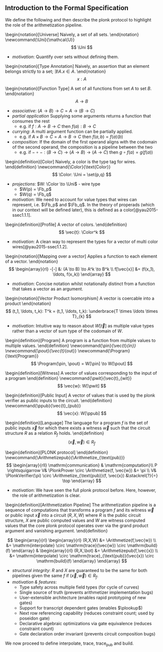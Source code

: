 ## Introduction to the Formal Specification

We define the following and then describe the plonk protocol to highlight the role of the arithmetization pipeline.

\begin{notation}[Universe]
Naively, a set of all sets.
\end{notation}
\newcommand{\Uni}{\mathcal{U}}
$$
\Uni
$$

- *motivation*: Quantify over sets without defining them.

\begin{notation}[Type Annotation]
Naively, an assertion that an element belongs strictly to a set; $\exists! A. x \in A$.
\end{notation}
$$
x: A
$$

\begin{notation}[Function Type]
A set of all functions from set $A$ to set $B$.
\end{notation}
$$
A \to B
$$

- *associative*: $(A \to B) \to C = A \to (B \to C)$
- *partial application* Supplying some arguments returns a function that consumes the rest 
  - e.g. if $f: A \to B \to C$ then $f(a): B \to C$
- *currying*: A multi argument function can be partially applied. 
  - e.g. if $A \times B \to C = A \to B \to C$ then $f(a,b) = f(a)(b)$
- *composition*: If the domain of the first operand aligns with the codomain of the second operand, the composition is a pipeline between the two
  - e.g. if $- \circ - : (B \to C) \to (A \to B) \to (A \to C)$ then $g \circ f(a) = g(f(a))$

\begin{definition}[Color]
Naively, a color is the type tag for wires.
\end{definition}
\newcommand{\Color}{\text{Color}}
$$
\Color: \Uni = \set{p,q}
$$

- *projections*: $W: \Color \to \Uni$ - wire type
  - $W(p) = \Fb_p$
  - $W(q) = \Fb_q$
- *motivation*: We need to account for value types that wires can represent, i.e. $\Fb_p$ and $\Fb_q$. In the theory of properads (which in our context will be defined later), this is defined as a color[@yau2015-ssec1.1.1].

\begin{definition}[Profile]
A vector of colors.
\end{definition}
$$
\vec{t}: \Color^k
$$

- *motivation*: A clean way to represent the types for a vector of multi color wires[@yau2015-ssec1.1.2].

\begin{notation}[Mapping over a vector]
Applies a function to each element of a vector.
\end{notation}
$$
\begin{array}{rl}
-[-] &: (A \to B) \to A^k \to B^k \\
f[\vec{x}] &= (f(x_1), \ldots, f(x_k))
\end{array}
$$

- *motivation*: Concise notation whilst notationally distinct from a function that takes a vector as an argument.

\begin{notation}[Vector Product Isomorphism]
A vector is coercable into a product
\end{notation}
$$
(t_1, \ldots, t_k): T^k = (t_1, \ldots, t_k): \underbrace{T \times \ldots \times T}_{k}
$$

- *motivation*: Intuitive way to reason about $W[\vec{t}]$ as multiple value types rather than a vector of sum type of the codomain of $W$.

\begin{definition}[Program]
A program is a function from multiple values to multiple values.
\end{definition}
\newcommand{\pin}{\vec{t}_{in}}
\newcommand{\pout}{\vec{t}_{out}}
\newcommand{\Program}{\text{Program}}
$$
\Program(\pin, \pout) = W[\pin] \to W[\pout]
$$

\begin{definition}[Witness]
A vector of values corresponding to the input of a program
\end{definition}
\newcommand{\pwit}{\vec{t}_{wit}}
$$
\vec{w}: W[\pwit]
$$

\begin{definition}[Public Input]
A vector of values that is used by the plonk verifier as public inputs to the circuit.
\end{definition}
\newcommand{\ppub}{\vec{t}_{pub}}
$$
\vec{x}: W[\ppub]
$$

\begin{definition}[Language]
The language for a program $f$ is the set of public inputs $\vec{x}$ for which there exists a witness $\vec{w}$ such that the circuit structure $R$ as a relation $R_f$ holds.
\end{definition}
$$
(\vec{x}, \vec{w}) \in R_f
$$

\begin{definition}[PLONK protocol]
\end{definition}
\newcommand{\Arithmetizepub}{\Arithmetize_{\text{pub}}}
$$
\begin{array}{rll}
\mathrm{communication} & \mathrm{computation}\\
P \rightsquigarrow V& \PlonkProver \circ \Arithmetize(f, \vec{w}) &= \pi \\
V& \PlonkVerifier(\pi) \circ \Arithmetize_{\text{pub}}(f, \vec{x}) &\stackrel{?}{=} \top
\end{array}
$$

- *motivation*: We have seen the full plonk protocol before. Here, however, the role of arithmetization is clear.

\begin{definition}[Arithmetization Pipeline]
The arithmetization pipeline is a sequence of computations that transforms a program $f$ and its witness $\vec{w}$ or public input $\vec{x}$ into a circuit $(R,X,W)$ where $R$ is the public circuit structure, $X$ are public computed values and $W$ are witness computed values that the core plonk protocol operates over via the grand product argument and vanishing argument.
\end{definition}

$$
\begin{array}{rl}
\begin{array}{rl}
(R,X,W) 
&= \Arithmetize(f,\vec{w}) \\ 
&= \mathrm{interpolate} \circ \mathrm{trace}(\vec{w}) \circ \mathrm{build}(f)
\end{array} &
\begin{array}{rl}
(R,X,\bot)
&= \Arithmetizepub(f,\vec{x}) \\
&= \mathrm{interpolate} \circ \mathrm{trace}_{\text{pub}}(\vec{x}) \circ \mathrm{build}(f)
\end{array}
\end{array}
$$

- *structural integrity*: $R$ and $X$ are guaranteed to be the same for both pipelines given the same $f$ if $(\vec{x}, \vec{w}) \in R_f$.
- *motivation & features*:
  - Type safety across multiple field types (for cycle of curves)
  - Single source of truth (prevents arithmetizer implementation bugs)
  - User-extensible architecture (enables rapid prototyping of new gates)
  - Support for transcript dependent gates (enables $\plookup$)
  - Next row referencing capability (reduces constraint count; used by poseidon gate)
  - Declarative algebraic optimizations via gate equivalence (reduces constraint count)
  - Gate declaration order invariant (prevents circuit composition bugs)

We now proceed to define $\text{interpolate}$, $\text{trace}$, $\text{trace}_{\text{pub}}$ and $\text{build}$.
